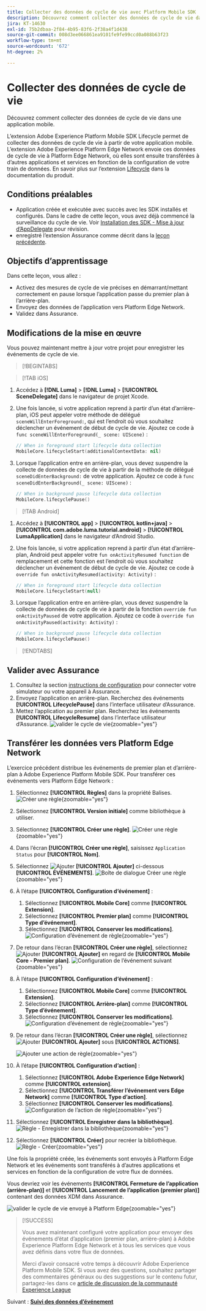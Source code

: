 ```yaml
---
title: Collecter des données de cycle de vie avec Platform Mobile SDK
description: Découvrez comment collecter des données de cycle de vie dans une application mobile.
jira: KT-14630
exl-id: 75b2dbaa-2f84-4b95-83f6-2f38a4f1d438
source-git-commit: 008d3ee066861ea9101fe9fe99ccd0a088b63f23
workflow-type: tm+mt
source-wordcount: '672'
ht-degree: 2%

---
```


# Collecter des données de cycle de vie

Découvrez comment collecter des données de cycle de vie dans une application mobile.

L’extension Adobe Experience Platform Mobile SDK Lifecycle permet de collecter des données de cycle de vie à partir de votre application mobile. L’extension Adobe Experience Platform Edge Network envoie ces données de cycle de vie à Platform Edge Network, où elles sont ensuite transférées à d’autres applications et services en fonction de la configuration de votre train de données. En savoir plus sur l’extension [Lifecycle](https://developer.adobe.com/client-sdks/documentation/lifecycle-for-edge-network/) dans la documentation du produit.


## Conditions préalables

* Application créée et exécutée avec succès avec les SDK installés et configurés. Dans le cadre de cette leçon, vous avez déjà commencé la surveillance du cycle de vie. Voir [Installation des SDK - Mise à jour d’AppDelegate](install-sdks.md#update-appdelegate) pour révision.
* enregistré l’extension Assurance comme décrit dans la [leçon précédente](install-sdks.md).

## Objectifs d’apprentissage

Dans cette leçon, vous allez :

<!--
* Add lifecycle field group to the schema.
* -->
* Activez des mesures de cycle de vie précises en démarrant/mettant correctement en pause lorsque l’application passe du premier plan à l’arrière-plan.
* Envoyez des données de l’application vers Platform Edge Network.
* Validez dans Assurance.

<!--
## Add lifecycle field group to schema

The Consumer Experience Event field group you added in the [previous lesson](create-schema.md) already contains the lifecycle fields, so you can skip this step. If you don't use Consumer Experience Event field group in your own app, you can add the lifecycle fields by doing the following:

1. Navigate to the schema interface as described in the [previous lesson](create-schema.md).
1. Open the **Luma Mobile App Event Schema** schema and select **[!UICONTROL Add]** next to Field groups.
    ![select add](assets/lifecycle-add.png){zoomable="yes"}
1. In the search bar, enter "lifecycle".
1. Select the checkbox next to **[!UICONTROL AEP Mobile Lifecycle Details]**.
1. Select **[!UICONTROL Add field groups]**.
    ![add field group](assets/lifecycle-lifecycle-field-group.png){zoomable="yes"}
1. Select **[!UICONTROL Save]**.
    ![save](assets/lifecycle-lifecycle-save.png){zoomable="yes"}
-->

## Modifications de la mise en œuvre

Vous pouvez maintenant mettre à jour votre projet pour enregistrer les événements de cycle de vie.

>[!BEGINTABS]

>[!TAB iOS]

1. Accédez à **[!DNL Luma]** > **[!DNL Luma]** > **[!UICONTROL SceneDelegate]** dans le navigateur de projet Xcode.

1. Une fois lancée, si votre application reprend à partir d’un état d’arrière-plan, iOS peut appeler votre méthode de délégué `sceneWillEnterForeground:`, qui est l’endroit où vous souhaitez déclencher un événement de début de cycle de vie. Ajoutez ce code à `func sceneWillEnterForeground(_ scene: UIScene)` :

   ```swift
   // When in foreground start lifecycle data collection
   MobileCore.lifecycleStart(additionalContextData: nil)
   ```

1. Lorsque l’application entre en arrière-plan, vous devez suspendre la collecte de données de cycle de vie à partir de la méthode de délégué `sceneDidEnterBackground:` de votre application. Ajoutez ce code à `func sceneDidEnterBackground(_ scene: UIScene)` :

   ```swift
   // When in background pause lifecycle data collection
   MobileCore.lifecyclePause()
   ```

>[!TAB Android]

1. Accédez à **[!UICONTROL app]** > **[!UICONTROL kotlin+java]** > **[!UICONTROL com.adobe.luma.tutorial.android]** > **[!UICONTROL LumaApplication]** dans le navigateur d’Android Studio.

1. Une fois lancée, si votre application reprend à partir d’un état d’arrière-plan, Android peut appeler votre `fun onActivityResumed function` de remplacement et cette fonction est l’endroit où vous souhaitez déclencher un événement de début de cycle de vie. Ajoutez ce code à `override fun onActivityResumed(activity: Activity)` :

   ```kotlin
   // When in foreground start lifecycle data collection
   MobileCore.lifecycleStart(null)
   ```

1. Lorsque l’application entre en arrière-plan, vous devez suspendre la collecte de données de cycle de vie à partir de la fonction `override fun onActivityPaused` de votre application. Ajoutez ce code à `override fun onActivityPaused(activity: Activity)` :

   ```swift
   // When in background pause lifecycle data collection
   MobileCore.lifecyclePause()
   ```

>[!ENDTABS]


## Valider avec Assurance

1. Consultez la section [instructions de configuration](assurance.md#connecting-to-a-session) pour connecter votre simulateur ou votre appareil à Assurance.
1. Envoyez l’application en arrière-plan. Recherchez des événements **[!UICONTROL LifecyclePause]** dans l’interface utilisateur d’Assurance.
1. Mettez l’application au premier plan. Recherchez les événements **[!UICONTROL LifecycleResume]** dans l’interface utilisateur d’Assurance.
   ![valider le cycle de vie](assets/lifecycle-lifecycle-assurance.png){zoomable="yes"}


## Transférer les données vers Platform Edge Network

L’exercice précédent distribue les événements de premier plan et d’arrière-plan à Adobe Experience Platform Mobile SDK. Pour transférer ces événements vers Platform Edge Network :

1. Sélectionnez **[!UICONTROL Règles]** dans la propriété Balises.
   ![Créer une règle](assets/rule-create.png){zoomable="yes"}
1. Sélectionnez **[!UICONTROL Version initiale]** comme bibliothèque à utiliser.
1. Sélectionnez **[!UICONTROL Créer une règle]**.
   ![Créer une règle](assets/rules-create-new.png){zoomable="yes"}
1. Dans l’écran **[!UICONTROL Créer une règle]**, saisissez `Application Status` pour **[!UICONTROL Nom]**.
1. Sélectionnez ![Ajouter](https://spectrum.adobe.com/static/icons/workflow_18/Smock_AddCircle_18_N.svg) **[!UICONTROL Ajouter]** ci-dessous **[!UICONTROL ÉVÉNEMENTS]**.
   ![ Boîte de dialogue Créer une règle ](assets/rule-create-name.png){zoomable="yes"}
1. À l’étape **[!UICONTROL Configuration d’événement]** :
   1. Sélectionnez **[!UICONTROL Mobile Core]** comme **[!UICONTROL Extension]**.
   1. Sélectionnez **[!UICONTROL Premier plan]** comme **[!UICONTROL Type d’événement]**.
   1. Sélectionnez **[!UICONTROL Conserver les modifications]**.
      ![Configuration d’événement de règle](assets/rule-event-configuration.png){zoomable="yes"}
1. De retour dans l’écran **[!UICONTROL Créer une règle]**, sélectionnez ![Ajouter](https://spectrum.adobe.com/static/icons/workflow_18/Smock_AddCircle_18_N.svg) **[!UICONTROL Ajouter]** en regard de **[!UICONTROL Mobile Core - Premier plan]**.
   ![Configuration de l’événement suivant](assets/rule-event-configuration-next.png){zoomable="yes"}
1. À l’étape **[!UICONTROL Configuration d’événement]** :
   1. Sélectionnez **[!UICONTROL Mobile Core]** comme **[!UICONTROL Extension]**.
   1. Sélectionnez **[!UICONTROL Arrière-plan]** comme **[!UICONTROL Type d’événement]**.
   1. Sélectionnez **[!UICONTROL Conserver les modifications]**.
      ![Configuration d’événement de règle](assets/rule-event-configuration-background.png){zoomable="yes"}
1. De retour dans l’écran **[!UICONTROL Créer une règle]**, sélectionnez ![Ajouter](https://spectrum.adobe.com/static/icons/workflow_18/Smock_AddCircle_18_N.svg) **[!UICONTROL Ajouter]** sous **[!UICONTROL ACTIONS]**.

   ![Ajouter une action de règle](assets/rule-action-button.png){zoomable="yes"}

1. À l’étape **[!UICONTROL Configuration d’action]** :
   1. Sélectionnez **[!UICONTROL Adobe Experience Edge Network]** comme **[!UICONTROL extension]**.
   1. Sélectionnez **[!UICONTROL Transférer l’événement vers Edge Network]** comme **[!UICONTROL Type d’action]**.
   1. Sélectionnez **[!UICONTROL Conserver les modifications]**.
      ![Configuration de l’action de règle](assets/rule-action-configuration.png){zoomable="yes"}
1. Sélectionnez **[!UICONTROL Enregistrer dans la bibliothèque]**.
   ![Règle - Enregistrer dans la bibliothèque ](assets/rule-save-to-library.png){zoomable="yes"}
1. Sélectionnez **[!UICONTROL Créer]** pour recréer la bibliothèque.
   ![Règle - Créer](assets/rule-build.png){zoomable="yes"}

Une fois la propriété créée, les événements sont envoyés à Platform Edge Network et les événements sont transférés à d’autres applications et services en fonction de la configuration de votre flux de données.

Vous devriez voir les événements **[!UICONTROL Fermeture de l’application (arrière-plan)]** et **[!UICONTROL Lancement de l’application (premier plan)]** contenant des données XDM dans Assurance.

![valider le cycle de vie envoyé à Platform Edge](assets/lifecycle-edge-assurance.png){zoomable="yes"}

>[!SUCCESS]
>
>Vous avez maintenant configuré votre application pour envoyer des événements d’état d’application (premier plan, arrière-plan) à Adobe Experience Platform Edge Network et à tous les services que vous avez définis dans votre flux de données.
>
> Merci d’avoir consacré votre temps à découvrir Adobe Experience Platform Mobile SDK. Si vous avez des questions, souhaitez partager des commentaires généraux ou des suggestions sur le contenu futur, partagez-les dans ce [article de discussion de la communauté Experience League](https://experienceleaguecommunities.adobe.com/t5/adobe-experience-platform-data/tutorial-discussion-implement-adobe-experience-cloud-in-mobile/td-p/443796?profile.language=fr)

Suivant : **[Suivi des données d’événement](events.md)**

